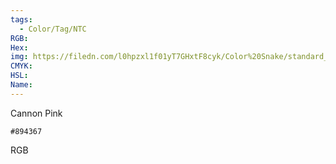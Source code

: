 ```yaml
---
tags:
  - Color/Tag/NTC
RGB:
Hex:
img: https://filedn.com/l0hpzxl1f01yT7GHxtF8cyk/Color%20Snake/standard_csv_to_svg/%23/894367.svg
CMYK:
HSL:
Name:
---
```

Cannon Pink
```palette
#894367
```
RGB
